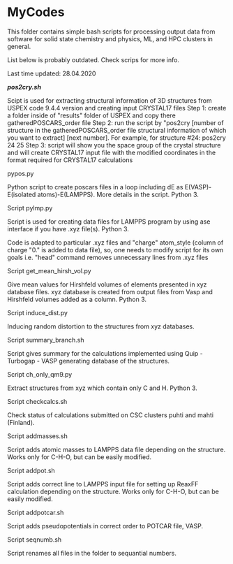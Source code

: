# MyCodes
This folder contains simple bash scripts for processing output data from software for solid state chemistry and physics, ML, and HPC clusters in general.

List below is probably outdated. Check scrips for more info.

Last time updated: 28.04.2020

***pos2cry.sh***

Scipt is used for extracting structural information of 3D structures from USPEX code 9.4.4 version and creating input CRYSTAL17 files
Step 1: create a folder inside of "results" folder of USPEX and copy there gatheredPOSCARS_order file
Step 2: run the script by "pos2cry [number of structure in the gatheredPOSCARS_order file structural information of which you want to extract] [next number]. For example, for structure #24: pos2cry 24 25 
Step 3: script will show you the space group of the crystal structure and will create CRYSTAL17 input file with the modified coordinates in the format required for CRYSTAL17 calculations

pypos.py

Python script to create poscars files in a loop including dE as E(VASP)-E(isolated atoms)-E(LAMPPS). More details in the script. Python 3.

Script pylmp.py

Script is used for creating data files for LAMPPS program by using ase interface if you have .xyz file(s). Python 3.

Code is adapted to particular .xyz files and "charge" atom_style (column of charge "0." is added to data file), so, one needs to modify script for its own goals i.e. "head" command removes unnecessary lines from .xyz files 

Script get_mean_hirsh_vol.py

Give mean values for Hirshfeld volumes of elements presented in xyz database files. xyz database is created from output files from Vasp and Hirshfeld volumes added as a column. Python 3.

Script induce_dist.py

Inducing random distortion to the structures from xyz databases.

Script summary_branch.sh

Script gives summary for the calculations implemented using Quip - Turbogap - VASP generating database of the structures.

Script ch_only_qm9.py

Extract structures from xyz which contain only C and H. Python 3.

Script checkcalcs.sh

Check status of calculations submitted on CSC clusters puhti and mahti (Finland).

Script addmasses.sh

Script adds atomic masses to LAMPPS data file depending on the structure. Works only for C-H-O, but can be easily modified.

Script addpot.sh

Script adds correct line to LAMPPS input file for setting up ReaxFF calculation depending on the structure. Works only for C-H-O, but can be easily modified.

Script addpotcar.sh

Script adds pseudopotentials in correct order to POTCAR file, VASP. 

Script seqnumb.sh

Script renames all files in the folder to sequantial numbers.

